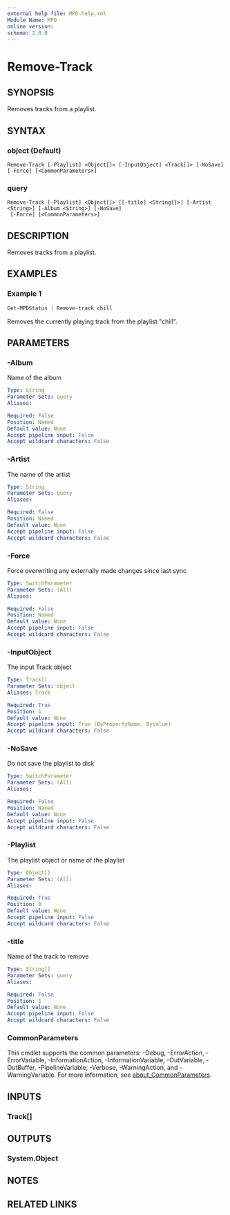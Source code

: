 ```yaml
---
external help file: MPD-help.xml
Module Name: MPD
online version:
schema: 2.0.0
---
```


# Remove-Track

## SYNOPSIS
Removes tracks from a playlist.

## SYNTAX

### object (Default)
```
Remove-Track [-Playlist] <Object[]> [-InputObject] <Track[]> [-NoSave] [-Force] [<CommonParameters>]
```

### query
```
Remove-Track [-Playlist] <Object[]> [[-title] <String[]>] [-Artist <String>] [-Album <String>] [-NoSave]
 [-Force] [<CommonParameters>]
```

## DESCRIPTION
Removes tracks from a playlist.

## EXAMPLES

### Example 1
```powershell
Get-MPDStatus | Remove-track chill
```

Removes the currently playing track from the playlist "chill".

## PARAMETERS

### -Album
Name of the album

```yaml
Type: String
Parameter Sets: query
Aliases:

Required: False
Position: Named
Default value: None
Accept pipeline input: False
Accept wildcard characters: False
```

### -Artist
The name of the artist

```yaml
Type: String
Parameter Sets: query
Aliases:

Required: False
Position: Named
Default value: None
Accept pipeline input: False
Accept wildcard characters: False
```

### -Force
Force overwriting any externally made changes since last sync

```yaml
Type: SwitchParameter
Parameter Sets: (All)
Aliases:

Required: False
Position: Named
Default value: None
Accept pipeline input: False
Accept wildcard characters: False
```

### -InputObject
The input Track object

```yaml
Type: Track[]
Parameter Sets: object
Aliases: Track

Required: True
Position: 1
Default value: None
Accept pipeline input: True (ByPropertyName, ByValue)
Accept wildcard characters: False
```

### -NoSave
Do not save the playlist to disk

```yaml
Type: SwitchParameter
Parameter Sets: (All)
Aliases:

Required: False
Position: Named
Default value: None
Accept pipeline input: False
Accept wildcard characters: False
```

### -Playlist
The playlist object or name of the playlist

```yaml
Type: Object[]
Parameter Sets: (All)
Aliases:

Required: True
Position: 0
Default value: None
Accept pipeline input: False
Accept wildcard characters: False
```

### -title
Name of the track to remove

```yaml
Type: String[]
Parameter Sets: query
Aliases:

Required: False
Position: 1
Default value: None
Accept pipeline input: False
Accept wildcard characters: False
```

### CommonParameters
This cmdlet supports the common parameters: -Debug, -ErrorAction, -ErrorVariable, -InformationAction, -InformationVariable, -OutVariable, -OutBuffer, -PipelineVariable, -Verbose, -WarningAction, and -WarningVariable. For more information, see [about_CommonParameters](http://go.microsoft.com/fwlink/?LinkID=113216).

## INPUTS

### Track[]

## OUTPUTS

### System.Object
## NOTES

## RELATED LINKS
